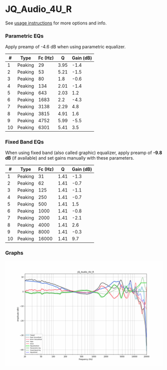 # JQ_Audio_4U_R
See [usage instructions](https://github.com/jaakkopasanen/AutoEq#usage) for more options and info.

### Parametric EQs
Apply preamp of -4.6 dB when using parametric equalizer.

|   # | Type    |   Fc (Hz) |    Q |   Gain (dB) |
|-----|---------|-----------|------|-------------|
|   1 | Peaking |        29 | 3.95 |        -1.4 |
|   2 | Peaking |        53 | 5.21 |        -1.5 |
|   3 | Peaking |        80 | 1.8  |        -0.6 |
|   4 | Peaking |       134 | 2.01 |        -1.4 |
|   5 | Peaking |       643 | 2.03 |         1.2 |
|   6 | Peaking |      1683 | 2.2  |        -4.3 |
|   7 | Peaking |      3138 | 2.29 |         4.8 |
|   8 | Peaking |      3815 | 4.91 |         1.6 |
|   9 | Peaking |      4752 | 5.99 |        -5.5 |
|  10 | Peaking |      6301 | 5.41 |         3.5 |

### Fixed Band EQs
When using fixed band (also called graphic) equalizer, apply preamp of **-9.8 dB** (if available) and set gains manually with these parameters.

|   # | Type    |   Fc (Hz) |    Q |   Gain (dB) |
|-----|---------|-----------|------|-------------|
|   1 | Peaking |        31 | 1.41 |        -1.3 |
|   2 | Peaking |        62 | 1.41 |        -0.7 |
|   3 | Peaking |       125 | 1.41 |        -1.1 |
|   4 | Peaking |       250 | 1.41 |        -0.7 |
|   5 | Peaking |       500 | 1.41 |         1.5 |
|   6 | Peaking |      1000 | 1.41 |        -0.8 |
|   7 | Peaking |      2000 | 1.41 |        -2.1 |
|   8 | Peaking |      4000 | 1.41 |         2.6 |
|   9 | Peaking |      8000 | 1.41 |        -0.3 |
|  10 | Peaking |     16000 | 1.41 |         9.7 |

### Graphs
![](./JQ_Audio_4U_R.png)
